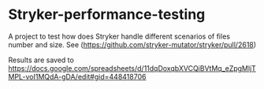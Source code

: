 # Stryker-performance-testing

A project to test how does Stryker handle different scenarios of files number and size.
See (https://github.com/stryker-mutator/stryker/pull/2618)

Results are saved to https://docs.google.com/spreadsheets/d/11dqDoxqbXVCQiBVtMq_eZpgMljTMPL-voI1MQdA-gDA/edit#gid=448418706
